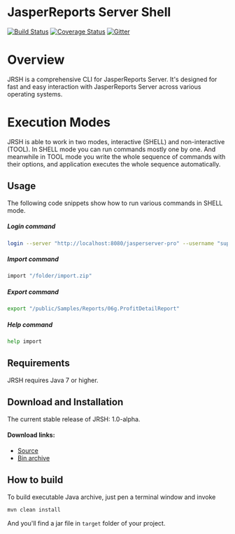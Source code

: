 JasperReports Server Shell
==========================
[![Build Status](https://travis-ci.org/Krasnyanskiy/jrsh.svg?branch=master)](https://travis-ci.org/Krasnyanskiy/jrsh) [![Coverage Status](https://coveralls.io/repos/Krasnyanskiy/jrsh/badge.svg)](https://coveralls.io/r/Krasnyanskiy/jrsh?branch=master)
[![Gitter](https://badges.gitter.im/Join%20Chat.svg)](https://gitter.im/Krasnyanskiy/jrs-command-line-tool?utm_source=badge&utm_medium=badge&utm_campaign=pr-badge&utm_content=body_badge)
# Overview
JRSH is a comprehensive CLI for JasperReports Server. It's designed for fast and easy interaction with JasperReports Server across various operating systems.
# Execution Modes
JRSH is able to work in two modes, interactive (SHELL) and non-interactive (TOOL). In SHELL mode you can run commands mostly one by one. And meanwhile in TOOL mode you write the whole sequence of commands with their options, and application executes the whole sequence automatically.

## Usage
The following code snippets show how to run various commands in SHELL mode.
##### Login command
```bash
login --server "http://localhost:8080/jasperserver-pro" --username "superuser" --password "superuser"
```
##### Import command
```bash
import "/folder/import.zip"
```
##### Export command
```bash
export "/public/Samples/Reports/06g.ProfitDetailReport"
```
##### Help command
```bash
help import
```
## Requirements
JRSH requires Java 7 or higher.
## Download and Installation
The current stable release of JRSH: 1.0-alpha.
#### Download links:
- [Source](https://github.com/Krasnyanskiy/jrsh)
- [Bin archive](https://github.com/Krasnyanskiy/jrsh/archive/v1.0-RC2.zip)

## How to build
To build executable Java archive, just pen a terminal window and invoke
```java
mvn clean install
```
And you'll find a jar file in `target` folder of your project.
